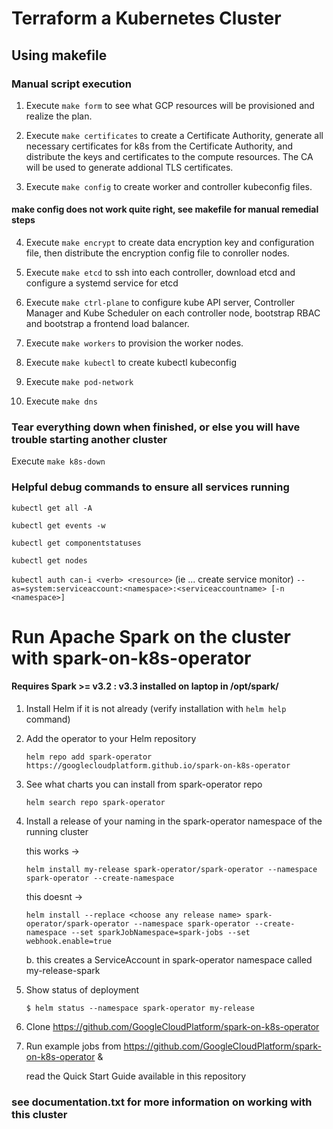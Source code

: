 # Terraform a Kubernetes Cluster

## Using makefile

### Manual script execution

1. Execute `make form` to see what GCP resources will be provisioned and realize the plan.

2. Execute `make certificates` to create a Certificate Authority, generate all necessary certificates for k8s from the Certificate Authority, and distribute the keys and certificates to the compute resources. The CA will be used to generate addional TLS certificates.

3. Execute `make config` to create worker and controller kubeconfig files. 

#### make config does not work quite right, see makefile for manual remedial steps

4. Execute `make encrypt` to create data encryption key and configuration file, then distribute the encryption config file to conroller nodes.

5. Execute `make etcd` to ssh into each controller, download etcd and configure a systemd service for etcd

6. Execute `make ctrl-plane` to configure kube API server, Controller Manager and Kube Scheduler on each controller node, bootstrap RBAC and bootstrap a frontend load balancer.

7. Execute `make workers` to provision the worker nodes.

8. Execute `make kubectl` to create kubectl kubeconfig

9. Execute `make pod-network` 

10. Execute `make dns` 

### Tear everything down when finished, or else you will have trouble starting another cluster

Execute `make k8s-down`

### Helpful debug commands to ensure all services running

`kubectl get all -A`

`kubectl get events -w`

`kubectl get componentstatuses`

`kubectl get nodes`

`kubectl auth can-i <verb> <resource>` (ie ... create service monitor) `--as=system:serviceaccount:<namespace>:<serviceaccountname> [-n <namespace>]`

# Run Apache Spark on the cluster with spark-on-k8s-operator

#### Requires Spark >= v3.2 :  v3.3 installed on laptop in /opt/spark/

1. Install Helm if it is not already (verify installation with `helm help` command)

2. Add the operator to your Helm repository

    `helm repo add spark-operator https://googlecloudplatform.github.io/spark-on-k8s-operator`

3. See what charts you can install from spark-operator repo

    `helm search repo spark-operator`

4. Install a release of your naming in the spark-operator namespace of the running cluster

    this works ->

    `helm install my-release spark-operator/spark-operator --namespace spark-operator --create-namespace`

    this doesnt ->
    
    `helm install --replace <choose any release name> spark-operator/spark-operator --namespace spark-operator --create-namespace --set sparkJobNamespace=spark-jobs --set webhook.enable=true`

    b. this creates a ServiceAccount in spark-operator namespace called my-release-spark

5. Show status of deployment

    `$ helm status --namespace spark-operator my-release`

6. Clone https://github.com/GoogleCloudPlatform/spark-on-k8s-operator

7. Run example jobs from https://github.com/GoogleCloudPlatform/spark-on-k8s-operator &
    
    read the Quick Start Guide available in this repository

### see documentation.txt for more information on working with this cluster
